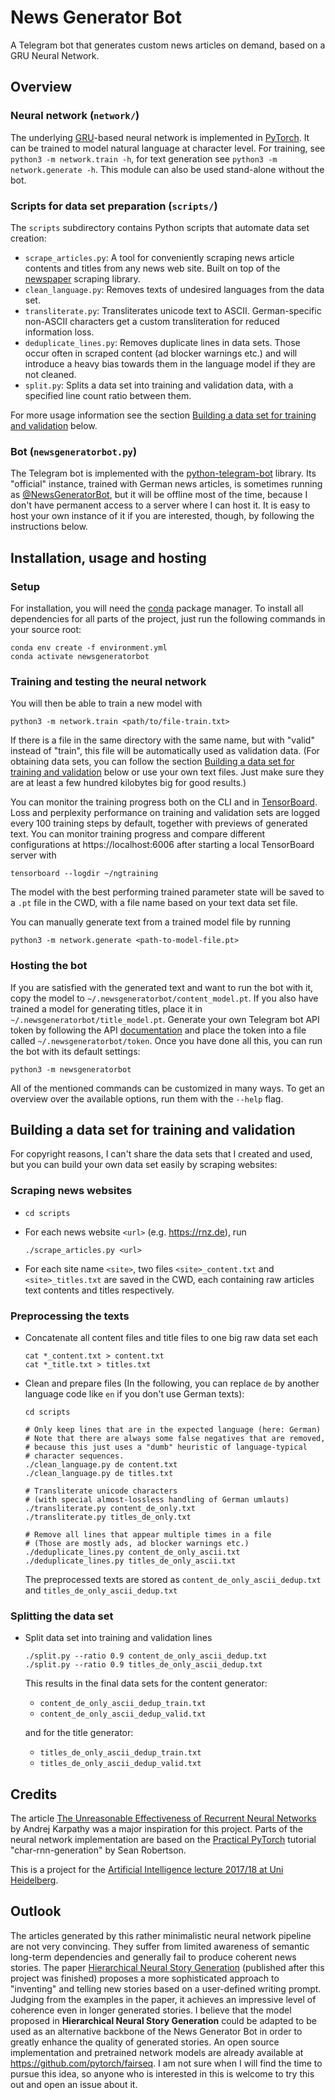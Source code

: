 # News Generator Bot

A Telegram bot that generates custom news articles on demand, based on a GRU Neural Network.


## Overview


### Neural network (`network/`)

The underlying [GRU](https://towardsdatascience.com/understanding-gru-networks-2ef37df6c9be)-based neural network is implemented in [PyTorch](https://github.com/pytorch/pytorch). It can be trained to model natural language at character level.
For training, see `python3 -m network.train -h`, for text generation see `python3 -m network.generate -h`.
This module can also be used stand-alone without the bot.


### Scripts for data set preparation (`scripts/`)

The `scripts` subdirectory contains Python scripts that automate data set creation:

- `scrape_articles.py`: A tool for conveniently scraping news article contents and titles from any news web site. Built on top of the [newspaper](https://github.com/codelucas/newspaper) scraping library.
- `clean_language.py`: Removes texts of undesired languages from the data set.
- `transliterate.py`: Transliterates unicode text to ASCII. German-specific non-ASCII characters get a custom transliteration for reduced information loss.
- `deduplicate_lines.py`: Removes duplicate lines in data sets. Those occur often in scraped content (ad blocker warnings etc.) and will introduce a heavy bias towards them in the language model if they are not cleaned.
- `split.py`: Splits a data set into training and validation data, with a specified line count ratio between them.

For more usage information see the section [Building a data set for training and validation](#building-a-data-set-for-training-and-validation) below.


### Bot (`newsgeneratorbot.py`)

The Telegram bot is implemented with the [python-telegram-bot](https://github.com/python-telegram-bot/python-telegram-bot) library.
Its "official" instance, trained with German news articles, is sometimes running as [@NewsGeneratorBot](https://t.me/newsgeneratorbot), but it will be offline most of the time, because I don't have permanent access to a server where I can host it. It is easy to host your own instance of it if you are interested, though, by following the instructions below.


## Installation, usage and hosting


### Setup

For installation, you will need the [conda](https://conda.io/docs/) package manager.
To install all dependencies for all parts of the project, just run the following commands in your source root:

    conda env create -f environment.yml
    conda activate newsgeneratorbot


### Training and testing the neural network

You will then be able to train a new model with

    python3 -m network.train <path/to/file-train.txt>

If there is a file in the same directory with the same name, but with "valid" instead of "train", this file will be automatically used as validation data.
(For obtaining data sets, you can follow the section [Building a data set for training and validation](#building-a-data-set-for-training-and-validation) below or use your own text files. Just make sure they are at least a few hundred kilobytes big for good results.)

You can monitor the training progress both on the CLI and in [TensorBoard](https://github.com/tensorflow/tensorboard). Loss and perplexity performance on training and validation sets are logged every 100 training steps by default, together with previews of generated text. You can monitor training progress and compare different configurations at https://localhost:6006 after starting a local TensorBoard server with

    tensorboard --logdir ~/ngtraining

The model with the best performing trained parameter state will be saved to a `.pt` file in the CWD, with a file name based on your text data set file.

You can manually generate text from a trained model file by running

    python3 -m network.generate <path-to-model-file.pt>


### Hosting the bot

If you are satisfied with the generated text and want to run the bot with it, copy the model to `~/.newsgeneratorbot/content_model.pt`. If you also have trained a model for generating titles, place it in `~/.newsgeneratorbot/title_model.pt`.
Generate your own Telegram bot API token by following the API [documentation](https://core.telegram.org/bots#6-botfather) and place the token into a file called `~/.newsgeneratorbot/token`.
Once you have done all this, you can run the bot with its default settings:

    python3 -m newsgeneratorbot

All of the mentioned commands can be customized in many ways. To get an overview over the available options, run them with the `--help` flag.


## Building a data set for training and validation

For copyright reasons, I can't share the data sets that I created and used, but you can build your own data set easily by scraping websites:

### Scraping news websites

- `cd scripts`
- For each news website `<url>` (e.g. https://rnz.de), run

      ./scrape_articles.py <url>

- For each site name `<site>`, two files `<site>_content.txt` and `<site>_titles.txt` are saved in the CWD, each containing raw articles text contents and titles respectively.


### Preprocessing the texts

- Concatenate all content files and title files to one big raw data set each

      cat *_content.txt > content.txt
      cat *_title.txt > titles.txt

- Clean and prepare files (In the following, you can replace `de` by another language code like `en` if you don't use German texts):

      cd scripts

      # Only keep lines that are in the expected language (here: German)
      # Note that there are always some false negatives that are removed,
      # because this just uses a "dumb" heuristic of language-typical
      # character sequences.
      ./clean_language.py de content.txt
      ./clean_language.py de titles.txt

      # Transliterate unicode characters
      # (with special almost-lossless handling of German umlauts)
      ./transliterate.py content_de_only.txt
      ./transliterate.py titles_de_only.txt

      # Remove all lines that appear multiple times in a file
      # (Those are mostly ads, ad blocker warnings etc.)
      ./deduplicate_lines.py content_de_only_ascii.txt
      ./deduplicate_lines.py titles_de_only_ascii.txt

  The preprocessed texts are stored as `content_de_only_ascii_dedup.txt` and `titles_de_only_ascii_dedup.txt`


### Splitting the data set

- Split data set into training and validation lines

      ./split.py --ratio 0.9 content_de_only_ascii_dedup.txt
      ./split.py --ratio 0.9 titles_de_only_ascii_dedup.txt

  This results in the final data sets for the content generator:

  - `content_de_only_ascii_dedup_train.txt`
  - `content_de_only_ascii_dedup_valid.txt`

  and for the title generator:
  - `titles_de_only_ascii_dedup_train.txt`
  - `titles_de_only_ascii_dedup_valid.txt`


## Credits

The article [The Unreasonable Effectiveness of Recurrent Neural Networks](http://karpathy.github.io/2015/05/21/rnn-effectiveness/) by Andrej Karpathy was a major inspiration for this project.
Parts of the neural network implementation are based on the [Practical PyTorch](https://github.com/spro/practical-pytorch) tutorial "char-rnn-generation" by Sean Robertson.

This is a project for the [Artificial Intelligence lecture 2017/18 at Uni Heidelberg](https://hci.iwr.uni-heidelberg.de/compvis/teaching/ai).


## Outlook

The articles generated by this rather minimalistic neural network pipeline are not very convincing. They suffer from limited awareness of semantic long-term dependencies and generally fail to produce coherent news stories.
The paper [Hierarchical Neural Story Generation](https://arxiv.org/abs/1805.04833) (published after this project was finished) proposes a more sophisticated approach to "inventing" and telling new stories based on a user-defined writing prompt. Judging from the examples in the paper, it achieves an impressive level of coherence even in longer generated stories. I believe that the model proposed in **Hierarchical Neural Story Generation** could be adapted to be used as an alternative backbone of the News Generator Bot in order to greatly enhance the quality of generated stories. An open source implementation and pretrained network models are already available at https://github.com/pytorch/fairseq. I am not sure when I will find the time to pursue this idea, so anyone who is interested in this is welcome to try this out and open an issue about it.
